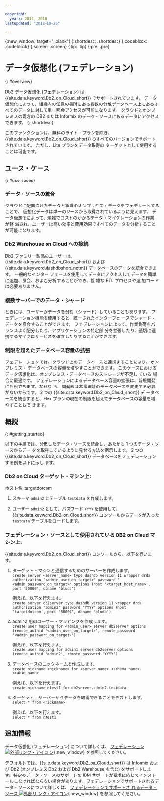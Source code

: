 ```yaml
---

copyright:
  years: 2014, 2018
lastupdated: "2018-10-26"

---
```


<!-- Attribute definitions --> 
{:new_window: target="_blank"}
{:shortdesc: .shortdesc}
{:codeblock: .codeblock}
{:screen: .screen}
{:tip: .tip}
{:pre: .pre}

# データ仮想化 (フェデレーション)
{: #overview}

Db2 データ仮想化 (フェデレーション) は
{{site.data.keyword.Db2_on_Cloud_short}} でサポートされています。 データ仮想化によって、組織内の任意の場所にある複数の分散データベース上にあるすべてのデータに対して単一照会アクセスが可能になります。 クラウドとオンプレミスの両方の DB2 または Informix のデータ・ソースにあるデータにアクセスできます。 
{: shortdesc}

このファンクションは、無料のライト・プランを除き、{{site.data.keyword.Db2_on_Cloud_short}} のすべてのバージョンでサポートされています。 ただし、Lite プランをデータ取得の
ターゲットとして使用することは可能です。

## ユース・ケース
{: #use_cases}

### データ・ソースの統合

クラウドに配置されたデータと組織のオンプレミス・データをフェデレートすることで、
仮想化データは単一のソースから取得されているように見えます。 データ仮想化によって、煩雑でコストのかかるデータ・マイグレーションの作業
が軽
減され、ユーザーは高い効率と費用効果ですべてのデータを分析することが可能になります。

<!-- A company may have started their operations with an on-premises Db2 server. As cloud technology becomes more widespread and companies start to operate on cloud in a cost-effective fashion, there will be continued Cloud growth. However, the organization’s data on both sources remain as a critical component to their decision-making processes. By way of example, a client operating in retail industry needs to be able to access all data, say customer information, to run further analysis on their customers’ consumption behaviors. They need to be able to identify customers, match their records on cloud with already existing ones from an on-premises database and compose them as if the data is being retrieved from a single source. Federation capability here prevents the burdensome data migration process and allows the user to access the data without moving the data.

located in the cloud and on-premises -->

### Db2 Warehouse on Cloud への接続

Db2 ファミリー製品のユーザーは、
{{site.data.keyword.Db2_on_Cloud_short}} および
{{site.data.keyword.dashdbshort_notm}} データベースのデータを統合できます。 一般的なインター
フェースを使用してデータにアクセスしてデータを簡単に追加、照会、および分析することができ、複
雑な ETL プロセスや追
加コードは必要ありません。

<!-- Db2 family users would now be able to federate data between Db2 on Cloud and Db2 Warehouse on Cloud. By being provided a common interface for accessing the data, a user can now easily add or query data from or to the Warehouse without complex ETL processes or any additional code. -->

### 複数サーバーでのデータ・シャード

ときには、ユーザーがデータを分割（シャード）していることもあります。 フェデレーション機能を使用すると、統一されたインターフェ
ースでシャード・データを照会することができます。 フェデレーションによって、作業負荷をバランスよく配分したり、アプリケーションの特定部
分を拡張したり、適切に連携するマイクロサービスを確立したりすることができます。 

<!-- At times, users may choose to partition (shard). With federation capabilities, data can be queried with a unified interface and this lets the user better balance the workload, scale specific parts of an app or create microservices that work together. -->

### 制限を超えたデータベース容量の拡張

フェデレーションでは、クラウド上のデータベースと連携することにより、オンプレミス・
データベースの容量を増やすことができます。 このケースにおけるデータ仮想化は、オンプレミス・データベースのストレージが不足し
ている
場合に最適です。 フェデレーションによるデータベース容量の拡張は、新規開発にも役立ちます。なぜな
ら、開発者は本番環境のデータベースを変更する必要がないからです。 2 つの {{site.data.keyword.Db2_on_Cloud_short}} デ
ータベースを統合すると、Flex プランの現在の制限を超えてデータベースの容量を増やすこともで
きます。

<!-- By using federation, users can increase capacity of an on premises database by federating to or from the cloud. This is a great option if your on premises database is running out of storage. Increased capacity will also be useful for new development as our users no longer need to change a database in production. You can also use this feature to federate between two Db2 on Cloud databases to increase the capacity beyond the current limits of the Flex plan. -->

## 概説
{: #getting_started}

以下の手順では、分散したデータ・ソースを統合し、あたかも 1 つのデータ・ソースからデー
タを取得しているように見せる方法を例示します。 2 つの
{{site.data.keyword.Db2_on_Cloud_short}} データベースをフェデレーションする例を以下に示し
ます。

### Db2 on Cloud ターゲット・マシン上:

ホスト名: targetdotcom

1. スキーマ `admin2` にテーブル `testdata` を作成します。

2. ユーザー `admin2` として、パスワード `YYYY` を使用して、{{site.data.keyword.Db2_on_Cloud_short}} コンソールからデータが入った `testdata` テーブルをロードします。

<!-- ### On a client machine of the target

1. Catalog the target machine:<br/>
   `db2 catalog tcpip node <node_name> remote <host_name> server 50000`<br/>

   For example:<br/>
   `db2 catalog tcpip node fedS remote targetdotcom server 50000`

2. Catalog the database on fedS:<br/>
   `db2 catalog db bludb as <db_name> at node <node_name>`

   For example:<br/>
   `db2 catalog db bludb as srcdb at node fedS`

3. Connect to the database on fedS:<br/>
   `db2 connect to <catalog_db_name> user <admin_user> using '<admin_password>'`

   For example:<br/>
   `db2 connect to srcdb user 'admin1' with password 'XXXX'`

4. Create a wrapper on fedS:<br/>
   `db2 "create wrapper drda"`

5. Create a server to talk to the target machine:<br/>
   `db2 "create server <server_name> type dashdb version 11 wrapper drda authorization \"<admin_user_on_target>\" password \"<admin_password_on_target>\" options (host '<target_host_name>', port '50000', dbname 'bludb')"`

   For example:<br/>
   `db2 "create server db2server type dashdb version 11 wrapper drda authorization \"admin2\" password \"YYYY\" options (host 'targetdotcom', port '50000', dbname 'bludb')"`

6. Create the user mapping for admin2:<br/>
   `db2 "create user mapping for <admin_user> server db2server options (remote_authid '<admin_user_on_target>', remote_password '<admin_password_on_target>')"`

   For example:<br/>
   `db2 "create user mapping for admin1 server db2server options (remote_authid 'admin2', remote_password 'YYYY')"`

7. Create a nickname for the database:<br/>
   `db2 -v "create nickname <nickname> for <server_name>.<schema_name>.<table_name>"`

   For example:<br/>
   `db2 -v "create nickname ntest1 for db2server.admin2.testdata"`

### On the Db2 on Cloud source machine

1. Test that you can pull data from the target server:<br/>
   `db2 "select * from <nickname>"`

   For example:<br/>
   `db2 "select * from ntest1"`
-->

### フェデレーション・ソースとして使用されている DB2 on Cloud マシン上:

{{site.data.keyword.Db2_on_Cloud_short}} コンソールから、以下を行います。

1. ターゲット・マシンと通信するためのサーバーを作成します。<br/>
   `create server <server_name> type dashdb version 11 wrapper drda authorization "<admin_user_on_target>" password "<admin_password_on_target>" options (host '<target_host_name>', port '50000', dbname 'bludb')`

   例えば、以下を行えます。<br/>
   `create server db2server type dashdb version 11 wrapper drda authorization "admin2" password "YYYY" options (host 'targetdotcom', port '50000', dbname 'bludb')`

2. admin2 用のユーザー・マッピングを作成します。<br/>
   `create user mapping for <admin_user> server db2server options (remote_authid '<admin_user_on_target>', remote_password '<admin_password_on_target>')`

   例えば、以下を行えます。<br/>
   `create user mapping for admin1 server db2server options (remote_authid 'admin2', remote_password 'YYYY')`

3. データベースのニックネームを作成します。<br/>
   `create nickname <nickname> for <server_name>.<schema_name>.<table_name>`

   例えば、以下を行えます。<br/>
   `create nickname ntest1 for db2server.admin2.testdata`

4. ターゲット・サーバーからデータを取得できることをテストします。<br/>
   `select * from <nickname>`

   例えば、以下を行えます。<br/>
   `select * from ntest1`

## 追加情報

データ仮想化 (フェデレーション) について詳しくは、
[
フェデレーション ![外部リンク・アイコ
ン](../../icons/launch-glyph.svg "外部リンク・アイコン
")](https://www.ibm.com/support/knowledgecenter/SS6NHC/com.ibm.swg.im.dashdb.doc/fcontainer.html){:new_window} を参照してください。

デフォルトでは、{{site.data.keyword.Db2_on_Cloud_short}} は Informix および Db2 (オンプレミス Db2 および Db2 Warehouse を含む) をサポートします。特定のデータ・ソースのサポートを IBM サポートが要求に応じてインストールしなければならない場合があります。フェデレーションでサポートされるデータ・ソースについて詳しくは、
[フェデレーションでサポートさ
れるデータ・ソース ![外部リ
ンク・アイコン](../../icons/launch-glyph.svg "外部リンク・アイコン")](https://www.ibm.com/support/docview.wss?uid=swg27050561){:new_window} を参照してください。

